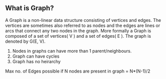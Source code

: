 ## What is Graph?

A Graph is a non-linear data structure consisting of vertices and edges. The vertices are sometimes also referred to as nodes and the edges are lines or arcs that connect any two nodes in the graph. More formally a Graph is composed of a set of vertices( V ) and a set of edges( E ). The graph is denoted by G(E, V).

1. Nodes in graphs can have more than 1 parent/neighbours.
2. Graph can have cycles
3. Graph has no heirarchy

Max no. of Edges possible if N nodes are present in graph = N\*(N-1)/2
